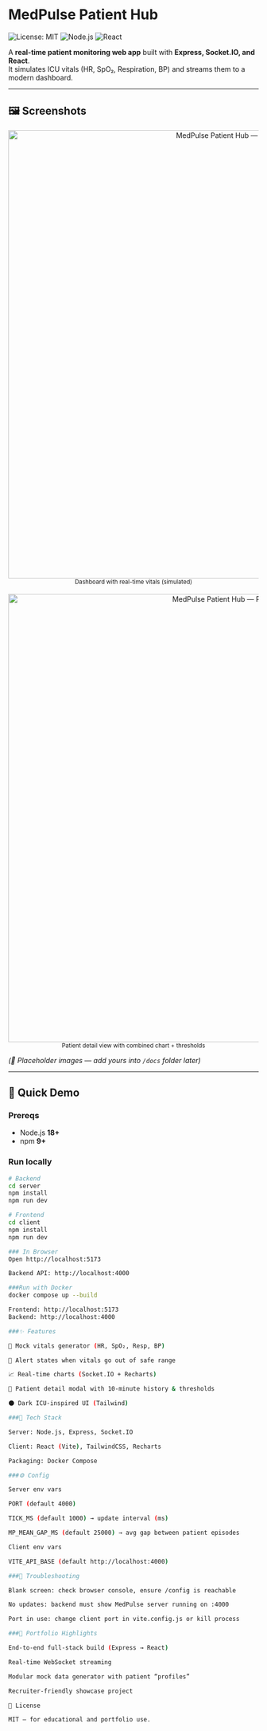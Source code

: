 # MedPulse Patient Hub

![License: MIT](https://img.shields.io/badge/License-MIT-green.svg)
![Node.js](https://img.shields.io/badge/Node.js-Express-blue)
![React](https://img.shields.io/badge/React-18.x-61dafb)

A **real-time patient monitoring web app** built with **Express, Socket.IO, and 
React**.  
It simulates ICU vitals (HR, SpO₂, Respiration, BP) and streams them to a modern 
dashboard.

---

## 🖼️ Screenshots

<div align="center">
  <img alt="MedPulse Patient Hub — Dashboard" src="docs/medpulse-dashboard.png" 
width="900" />
  <br/><sub>Dashboard with real-time vitals (simulated)</sub>
  <br/><br/>
  <img alt="MedPulse Patient Hub — Patient Detail" src="docs/medpulse-detail.png" 
width="900" />
  <br/><sub>Patient detail view with combined chart + thresholds</sub>
</div>

*(📌 Placeholder images — add yours into `/docs` folder later)*

---

## 🚀 Quick Demo

### Prereqs
- Node.js **18+**  
- npm **9+**

### Run locally
```bash
# Backend
cd server
npm install
npm run dev

# Frontend
cd client
npm install
npm run dev

### In Browser
Open http://localhost:5173

Backend API: http://localhost:4000

###Run with Docker
docker compose up --build

Frontend: http://localhost:5173
Backend: http://localhost:4000

###✨ Features

🔌 Mock vitals generator (HR, SpO₂, Resp, BP)

🔴 Alert states when vitals go out of safe range

📈 Real-time charts (Socket.IO + Recharts)

👤 Patient detail modal with 10-minute history & thresholds

🌑 Dark ICU-inspired UI (Tailwind)

###🧩 Tech Stack

Server: Node.js, Express, Socket.IO

Client: React (Vite), TailwindCSS, Recharts

Packaging: Docker Compose

###⚙️ Config

Server env vars

PORT (default 4000)

TICK_MS (default 1000) → update interval (ms)

MP_MEAN_GAP_MS (default 25000) → avg gap between patient episodes

Client env vars

VITE_API_BASE (default http://localhost:4000)

###🧯 Troubleshooting

Blank screen: check browser console, ensure /config is reachable

No updates: backend must show MedPulse server running on :4000

Port in use: change client port in vite.config.js or kill process

###📌 Portfolio Highlights

End-to-end full-stack build (Express → React)

Real-time WebSocket streaming

Modular mock data generator with patient “profiles”

Recruiter-friendly showcase project

📝 License

MIT — for educational and portfolio use.
